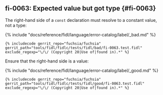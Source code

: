 ## fi-0063: Expected value but got type {#fi-0063}

The right-hand side of a `const` declaration must resolve to a constant value,
not a type:

{% include "docs/reference/fidl/language/error-catalog/label/_bad.md" %}

```fidl
{% includecode gerrit_repo="fuchsia/fuchsia" gerrit_path="tools/fidl/fidlc/tests/fidl/bad/fi-0063.test.fidl" exclude_regexp="\/\/ (Copyright 20|Use of|found in).*" %}
```

Ensure that the right-hand side is a value:

{% include "docs/reference/fidl/language/error-catalog/label/_good.md" %}

```fidl
{% includecode gerrit_repo="fuchsia/fuchsia" gerrit_path="tools/fidl/fidlc/tests/fidl/good/fi-0063.test.fidl" exclude_regexp="\/\/ (Copyright 20|Use of|found in).*" %}
```
